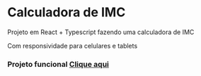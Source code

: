 # Calculadora de IMC

Projeto em React + Typescript fazendo uma calculadora de IMC

Com responsividade para celulares e tablets

### Projeto funcional <a href="https://reactcalcimc.netlify.app">Clique aqui</a>


